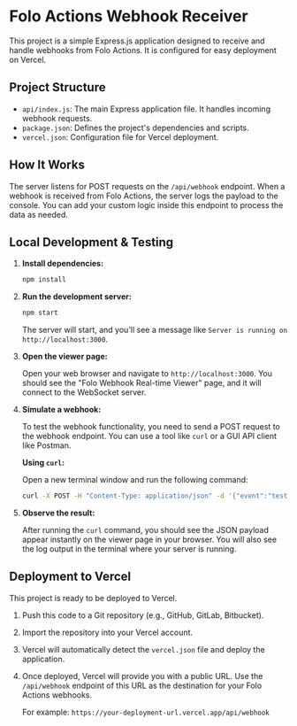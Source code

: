 # Folo Actions Webhook Receiver

This project is a simple Express.js application designed to receive and handle webhooks from Folo Actions. It is configured for easy deployment on Vercel.

## Project Structure

- `api/index.js`: The main Express application file. It handles incoming webhook requests.
- `package.json`: Defines the project's dependencies and scripts.
- `vercel.json`: Configuration file for Vercel deployment.

## How It Works

The server listens for POST requests on the `/api/webhook` endpoint. When a webhook is received from Folo Actions, the server logs the payload to the console. You can add your custom logic inside this endpoint to process the data as needed.

## Local Development & Testing

1.  **Install dependencies:**

    ```bash
    npm install
    ```

2.  **Run the development server:**

    ```bash
    npm start
    ```

    The server will start, and you'll see a message like `Server is running on http://localhost:3000`.

3.  **Open the viewer page:**

    Open your web browser and navigate to `http://localhost:3000`. You should see the "Folo Webhook Real-time Viewer" page, and it will connect to the WebSocket server.

4.  **Simulate a webhook:**

    To test the webhook functionality, you need to send a POST request to the webhook endpoint. You can use a tool like `curl` or a GUI API client like Postman.

    **Using `curl`:**

    Open a new terminal window and run the following command:

    ```bash
    curl -X POST -H "Content-Type: application/json" -d '{"event":"test_event","payload":{"message":"Hello from local test!"}}' http://localhost:3000/api/webhook
    ```

5.  **Observe the result:**

    After running the `curl` command, you should see the JSON payload appear instantly on the viewer page in your browser. You will also see the log output in the terminal where your server is running.

## Deployment to Vercel

This project is ready to be deployed to Vercel.

1.  Push this code to a Git repository (e.g., GitHub, GitLab, Bitbucket).
2.  Import the repository into your Vercel account.
3.  Vercel will automatically detect the `vercel.json` file and deploy the application.
4.  Once deployed, Vercel will provide you with a public URL. Use the `/api/webhook` endpoint of this URL as the destination for your Folo Actions webhooks.

    For example: `https://your-deployment-url.vercel.app/api/webhook`